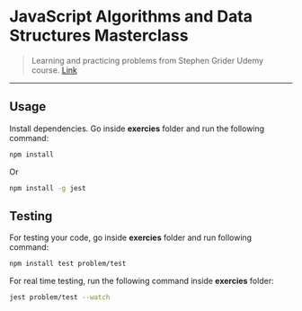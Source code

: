 # JavaScript Algorithms and Data Structures Masterclass

> Learning and practicing problems from Stephen Grider Udemy course. [Link](https://www.udemy.com/course/coding-interview-bootcamp-algorithms-and-data-structure/)

---

## Usage

Install dependencies.
Go inside **exercies** folder and run the following command:

```bash
npm install
```

Or

```bash
npm install -g jest
```

## Testing

For testing your code, go inside **exercies** folder and run following command:

```bash
npm install test problem/test
```

For real time testing, run the following command inside **exercies** folder:

```bash
jest problem/test --watch
```
